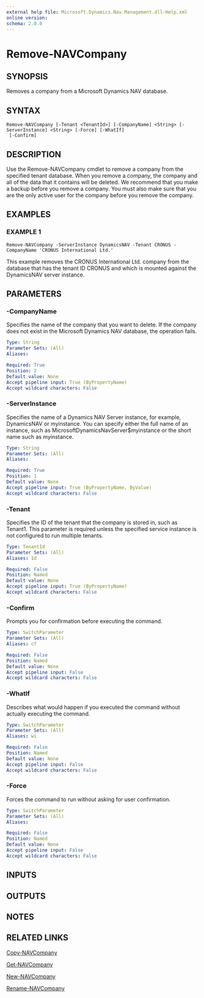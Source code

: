 ```yaml
---
external help file: Microsoft.Dynamics.Nav.Management.dll-Help.xml
online version:
schema: 2.0.0
---
```


# Remove-NAVCompany

## SYNOPSIS
Removes a company from a Microsoft Dynamics NAV database.

## SYNTAX

```
Remove-NAVCompany [-Tenant <TenantId>] [-CompanyName] <String> [-ServerInstance] <String> [-Force] [-WhatIf]
 [-Confirm]
```

## DESCRIPTION
Use the Remove-NAVCompany cmdlet to remove a company from the specified tenant database.
When you remove a company, the company and all of the data that it contains will be deleted.
We recommend that you make a backup before you remove a company.
You must also make sure that you are the only active user for the company before you remove the company.

## EXAMPLES

### EXAMPLE 1
```
Remove-NAVCompany -ServerInstance DynamicsNAV -Tenant CRONUS -CompanyName 'CRONUS International Ltd.'
```

This example removes the CRONUS International Ltd.
company from the database that has the tenant ID CRONUS and which is mounted against the DynamicsNAV server instance.

## PARAMETERS

### -CompanyName
Specifies the name of the company that you want to delete.
If the company does not exist in the Microsoft Dynamics NAV database, the operation fails.

```yaml
Type: String
Parameter Sets: (All)
Aliases:

Required: True
Position: 2
Default value: None
Accept pipeline input: True (ByPropertyName)
Accept wildcard characters: False
```

### -ServerInstance
Specifies the name of a Dynamics NAV Server instance, for example, DynamicsNAV or myinstance.
You can specify either the full name of an instance, such as MicrosoftDynamicsNavServer$myinstance or the short name such as myinstance.

```yaml
Type: String
Parameter Sets: (All)
Aliases:

Required: True
Position: 1
Default value: None
Accept pipeline input: True (ByPropertyName, ByValue)
Accept wildcard characters: False
```

### -Tenant
Specifies the ID of the tenant that the company is stored in, such as Tenant1.
This parameter is required unless the specified service instance is not configured to run multiple tenants.

```yaml
Type: TenantId
Parameter Sets: (All)
Aliases: Id

Required: False
Position: Named
Default value: None
Accept pipeline input: True (ByPropertyName)
Accept wildcard characters: False
```

### -Confirm
Prompts you for confirmation before executing the command.

```yaml
Type: SwitchParameter
Parameter Sets: (All)
Aliases: cf

Required: False
Position: Named
Default value: None
Accept pipeline input: False
Accept wildcard characters: False
```

### -WhatIf
Describes what would happen if you executed the command without actually executing the command.

```yaml
Type: SwitchParameter
Parameter Sets: (All)
Aliases: wi

Required: False
Position: Named
Default value: None
Accept pipeline input: False
Accept wildcard characters: False
```

### -Force
Forces the command to run without asking for user confirmation.

```yaml
Type: SwitchParameter
Parameter Sets: (All)
Aliases:

Required: False
Position: Named
Default value: None
Accept pipeline input: False
Accept wildcard characters: False
```

## INPUTS

## OUTPUTS

## NOTES
## RELATED LINKS
[Copy-NAVCompany](Copy-NAVCompany.md)  

[Get-NAVCompany](Get-NAVCompany.md)  

[New-NAVCompany](New-NAVCompany.md)

[Rename-NAVCompany](Rename-NAVCompany.md)  
